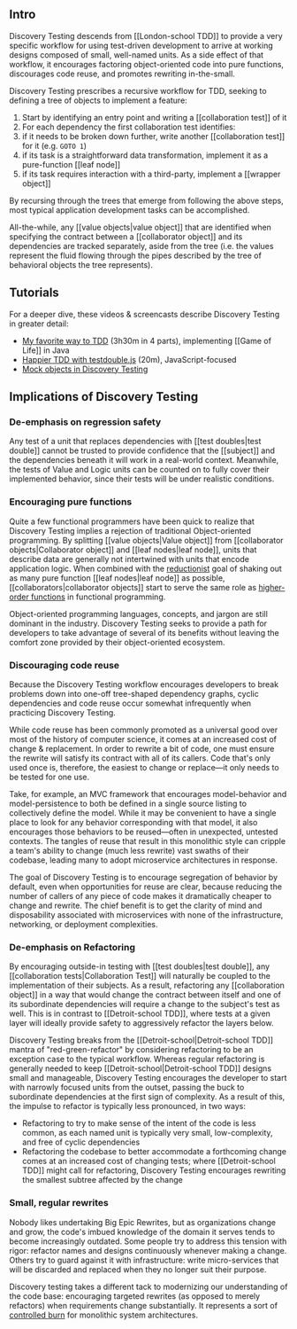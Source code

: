 ## Intro

Discovery Testing descends from [[London-school TDD]] to provide a very specific workflow for using test-driven development to arrive at working designs composed of small, well-named units. As a side effect of that workflow, it encourages factoring object-oriented code into pure functions, discourages code reuse, and promotes rewriting in-the-small.

Discovery Testing prescribes a recursive workflow for TDD, seeking to defining a tree of objects to implement a feature:

1. Start by identifying an entry point and writing a [[collaboration test]] of it
2. For each dependency the first collaboration test identifies:
  1. if it needs to be broken down further, write another [[collaboration test]] for it (e.g. `GOTO 1`)
  2. if its task is a straightforward data transformation, implement it as a pure-function [[leaf node]]
  3. if its task requires interaction with a third-party, implement a [[wrapper object]]

By recursing through the trees that emerge from following the above steps, most typical application development tasks can be accomplished.

All-the-while, any [[value objects|value object]] that are identified when specifying the contract between a [[collaborator object]] and its dependencies are tracked separately, aside from the tree (i.e. the values represent the fluid flowing through the pipes described by the tree of behavioral objects the tree represents).

## Tutorials

For a deeper dive, these videos & screencasts describe Discovery Testing in greater detail:

* [My favorite way to TDD](http://blog.testdouble.com/posts/2015-09-10-how-i-use-test-doubles.html) (3h30m in 4 parts), implementing [[Game of Life]] in Java
* [Happier TDD with testdouble.js](http://blog.testdouble.com/posts/2016-06-05-happier-tdd-with-testdouble-js.html) (20m), JavaScript-focused
* [Mock objects in Discovery Testing](http://blog.testdouble.com/posts/2014-05-14-mock-objects-in-discovery-tests.html)

## Implications of Discovery Testing

### De-emphasis on regression safety

Any test of a unit that replaces dependencies with [[test doubles|test double]] cannot be trusted to provide confidence that the [[subject]] and the dependencies beneath it will work in a real-world context. Meanwhile, the tests of Value and Logic units can be counted on to fully cover their implemented behavior, since their tests will be under realistic conditions.

### Encouraging pure functions

Quite a few functional programmers have been quick to realize that Discovery Testing implies a rejection of traditional Object-oriented programming. By splitting [[value objects|Value object]] from [[collaborator objects|Collaborator object]] and [[leaf nodes|leaf node]], units that describe data are generally not intertwined with units that encode application logic. When combined with the [reductionist](https://en.wikipedia.org/wiki/Reductionism) goal of shaking out as many pure function [[leaf nodes|leaf node]] as possible, [[collaborators|collaborator objects]] start to serve the same role as [higher-order functions](https://en.wikipedia.org/wiki/Higher-order_function) in functional programming.

Object-oriented programming languages, concepts, and jargon are still dominant in the industry. Discovery Testing seeks to provide a path for developers to take advantage of several of its benefits without leaving the comfort zone provided by their object-oriented ecosystem.

### Discouraging code reuse

Because the Discovery Testing workflow encourages developers to break problems down into one-off tree-shaped dependency graphs, cyclic dependencies and code reuse occur somewhat infrequently when practicing Discovery Testing. 

While code reuse has been commonly promoted as a universal good over most of the history of computer science, it comes at an increased cost of change & replacement. In order to rewrite a bit of code, one must ensure the rewrite will satisfy its contract with all of its callers. Code that's only used once is, therefore, the easiest to change or replace—it only needs to be tested for one use. 

Take, for example, an MVC framework that encourages model-behavior and model-persistence to both be defined in a single source listing to collectively define the model. While it may be convenient to have a single place to look for any behavior corresponding with that model, it also encourages those behaviors to be reused—often in unexpected, untested contexts. The tangles of reuse that result in this monolithic style can cripple a team's ability to change (much less rewrite) vast swaths of their codebase, leading many to adopt microservice architectures in response.

The goal of Discovery Testing is to encourage segregation of behavior by default, even when opportunities for reuse are clear, because reducing the number of callers of any piece of code makes it dramatically cheaper to change and rewrite. The chief benefit is to get the clarity of mind and disposability associated with microservices with none of the infrastructure, networking, or deployment complexities.

### De-emphasis on Refactoring 

By encouraging outside-in testing with [[test doubles|test double]], any [[collaboration tests|Collaboration Test]] will naturally be coupled to the implementation of their subjects. As a result, refactoring any [[collaboration object]] in a way that would change the contract between itself and one of its subordinate dependencies will require a change to the subject's test as well. This is in contrast to [[Detroit-school TDD]], where tests at a given layer will ideally provide safety to aggressively refactor the layers below. 

Discovery Testing breaks from the [[Detroit-school|Detroit-school TDD]] mantra of "red-green-refactor" by considering refactoring to be an exception case to the typical workflow. Whereas regular refactoring is generally needed to keep [[Detroit-school|Detroit-school TDD]] designs small and manageable, Discovery Testing encourages the developer to start with narrowly focused units from the outset, passing the buck to subordinate dependencies at the first sign of complexity. As a result of this, the impulse to refactor is typically less pronounced, in two ways:

* Refactoring to try to make sense of the intent of the code is less common, as each named unit is typically very small, low-complexity, and free of cyclic dependencies
* Refactoring the codebase to better accommodate a forthcoming change comes at an increased cost of changing tests; where [[Detroit-school TDD]] might call for refactoring, Discovery Testing encourages rewriting the smallest subtree affected by the change

### Small, regular rewrites

Nobody likes undertaking Big Epic Rewrites, but as organizations change and grow, the code's imbued knowledge of the domain it serves tends to become increasingly outdated. Some people try to address this tension with rigor: refactor names and designs continuously whenever making a change. Others try to guard against it with infrastructure: write micro-services that will be discarded and replaced when they no longer suit their purpose.

Discovery testing takes a different tack to modernizing our understanding of the code base: encouraging targeted rewrites (as opposed to merely refactors) when requirements change substantially. It represents a sort of [controlled burn](https://en.wikipedia.org/wiki/Controlled_burn) for monolithic system architectures.